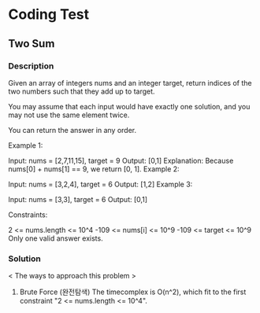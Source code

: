 # Coding Test
## Two Sum

### Description

Given an array of integers nums and an integer target, return indices of the two numbers such that they add up to target.

You may assume that each input would have exactly one solution, and you may not use the same element twice.

You can return the answer in any order.

 

Example 1:

Input: nums = [2,7,11,15], target = 9
Output: [0,1]
Explanation: Because nums[0] + nums[1] == 9, we return [0, 1].
Example 2:

Input: nums = [3,2,4], target = 6
Output: [1,2]
Example 3:

Input: nums = [3,3], target = 6
Output: [0,1]
 

Constraints:

2 <= nums.length <= 10^4
-109 <= nums[i] <= 10^9
-109 <= target <= 10^9
Only one valid answer exists.

### Solution

< The ways to approach this problem >

1) Brute Force (완전탐색)
    The timecomplex is O(n^2), which fit to the first constraint "2 <= nums.length <= 10^4".
    
```python


```
